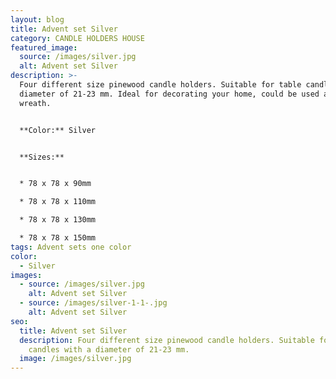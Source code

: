 ```yaml
---
layout: blog
title: Advent set Silver
category: CANDLE HOLDERS HOUSE
featured_image:
  source: /images/silver.jpg
  alt: Advent set Silver
description: >-
  Four different size pinewood candle holders. Suitable for table candles with a
  diameter of 21-23 mm. Ideal for decorating your home, could be used as Advent
  wreath.


  **Color:** Silver


  **Sizes:**


  * 78 x 78 x 90mm

  * 78 x 78 x 110mm

  * 78 x 78 x 130mm

  * 78 x 78 x 150mm
tags: Advent sets one color
color:
  - Silver
images:
  - source: /images/silver.jpg
    alt: Advent set Silver
  - source: /images/silver-1-1-.jpg
    alt: Advent set Silver
seo:
  title: Advent set Silver
  description: Four different size pinewood candle holders. Suitable for table
    candles with a diameter of 21-23 mm.
  image: /images/silver.jpg
---
```

